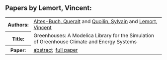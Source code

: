 <h2>Papers by Lemort, Vincent:</h2>
<!-- Begin papers -->
<table>
<tr><th>Authors:</th><td>
<a href="../authors/author_004.html">Altes-Buch, Queralt</a> and 
<a href="../authors/author_193.html">Quoilin, Sylvain</a> and 
<a href="../authors/author_145.html">Lemort, Vincent</a>
</td></tr>
<tr><th>Title:  </th><td>Greenhouses: A Modelica Library for the Simulation of Greenhouse Climate and Energy Systems</td></tr>
<tr><th>Paper:  </th><td><a href="../abstracts/Modelica2019abstract5A2.pdf">abstract</a>&nbsp;&nbsp;<a href="../papers/Modelica2019paper5A2.pdf">full paper</a></td></tr>
</table>
<br>
<!-- End papers -->